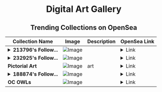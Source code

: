 <div align="center">

# Digital Art Gallery

## Trending Collections on OpenSea

| Collection Name                       | Image                                                                                     | Description                       | OpenSea Link                                                                                          |
|---------------------------------------|-------------------------------------------------------------------------------------------|-----------------------------------|--------------------------------------------------------------------------------------------------------|
| **<details><summary>213796's Follow...</summary>213796's Follower</details>** | ![Image](https://i.seadn.io/s/raw/files/19f9f090920392cc3650cbdf4361755b.png?w=500&auto=format?w=200&auto=format) |  | <details><summary>Link</summary>[213796's Follower](https://opensea.io/collection/213796-s-follower)</details> |
| **<details><summary>232925's Follow...</summary>232925's Follower</details>** | ![Image](https://i.seadn.io/s/raw/files/19f9f090920392cc3650cbdf4361755b.png?w=500&auto=format?w=200&auto=format) |  | <details><summary>Link</summary>[232925's Follower](https://opensea.io/collection/232925-s-follower)</details> |
| **Pictorial Art** | ![Image](https://i.seadn.io/s/raw/files/7bf89ea24c08a2ef0c126b2e4b228f0c.jpg?w=500&auto=format?w=200&auto=format) | art | <details><summary>Link</summary>[Pictorial Art](https://opensea.io/collection/pictorial-art-5)</details> |
| **<details><summary>188874's Follow...</summary>188874's Follower</details>** | ![Image](https://i.seadn.io/s/raw/files/19f9f090920392cc3650cbdf4361755b.png?w=500&auto=format?w=200&auto=format) |  | <details><summary>Link</summary>[188874's Follower](https://opensea.io/collection/188874-s-follower)</details> |
| **OC OWLs** | ![Image](https://i.seadn.io/s/raw/files/da022e5d6a1759e99b0d775af43caa6b.png?w=500&auto=format?w=200&auto=format) |  | <details><summary>Link</summary>[OC OWLs](https://opensea.io/collection/oc-owls-4)</details> |

</div>